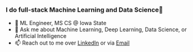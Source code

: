 ### I do full-stack Machine Learning and Data Science🚀
- 🔭 ML Engineer, MS CS @ Iowa State
- 💬 Ask me about Machine Learning, Deep Learning, Data Science, or Artificial Intelligence
- 📫 Reach out to me over [LinkedIn](https://www.linkedin.com/in/m-ali-haider/) or via [Email](mailto:m.allihaider@gmail.com)

<!--
**allihaider/allihaider** is a ✨ _special_ ✨ repository because its `README.md` (this file) appears on your GitHub profile.

Here are some ideas to get you started:

- 🌱 I’m currently learning ...
- 👯 I’m looking to collaborate on ...
- 🤔 I’m looking for help with ...
- 💬 Ask me about ...
- 📫 How to reach me: ...
- 😄 Pronouns: ...
- ⚡ Fun fact: ...
-->
